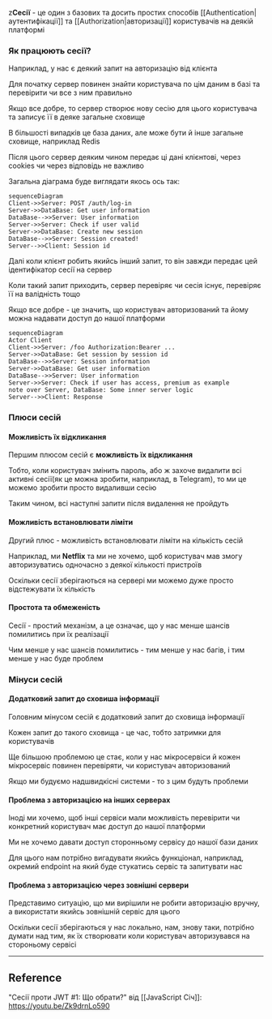 z**Сесії** - це один з базових та досить простих способів [[Authentication|аутентифікації]] та [[Authorization|авторизації]] користувачів на деякій платформі

### Як працюють сесії?

Наприклад, у нас є деякий запит на авторизацію від клієнта

Для початку сервер повинен знайти користувача по цім даним в базі та перевірити чи все з ним правильно

Якщо все добре, то сервер створює нову сесію для цього користувача та записує її в деяке загальне сховище

В більшості випадків це база даних, але може бути й інше загальне сховище, наприклад Redis

Після цього сервер деяким чином передає ці дані клієнтові, через cookies чи через відповідь не важливо

Загальна діаграма буде виглядати якось ось так:

```mermaid
sequenceDiagram
Client->>Server: POST /auth/log-in
Server->>DataBase: Get user information
DataBase-->>Server: User information
Server->>Server: Check if user valid
Server->>DataBase: Create new session
DataBase-->>Server: Session created!
Server-->>Client: Session id
```

Далі коли клієнт робить якийсь інший запит, то він завжди передає цей ідентифікатор сесії на сервер

Коли такий запит приходить, сервер перевіряє чи сесія існує, перевіряє її на валідність тощо

Якщо все добре - це значить, що користувач авторизований та йому можна надавати доступ до нашої платформи

```mermaid
sequenceDiagram
Actor Client
Client->>Server: /foo Authorization:Bearer ...
Server->>DataBase: Get session by session id
DataBase-->>Server: Session information
Server->>DataBase: Get user information
DataBase-->>Server: User information
Server->>Server: Check if user has access, premium as example
note over Server, DataBase: Some inner server logic
Server-->>Client: Response
```

### Плюси сесій

#### Можливість їх відкликання

Першим плюсом сесій є **можливість їх відкликання**

Тобто, коли користувач змінить пароль, або ж захоче видалити всі активні сесії(як це можна зробити, наприклад, в Telegram), то ми це можемо зробити просто видаливши сесію

Таким чином, всі наступні запити після видалення не пройдуть

#### Можливість встановлювати ліміти

Другий плюс - можливість встановлювати ліміти на кількість сесій

Наприклад, ми **Netflix** та ми не хочемо, щоб користувач мав змогу авторизуватись одночасно з деякої кількості пристроїв

Оскільки сесії зберігаються на сервері ми можемо дуже просто відстежувати їх кількість

#### Простота та обмеженість

Сесії - простий механізм, а це означає, що у нас менше шансів помилитись при їх реалізації

Чим менше у нас шансів помилитись - тим менше у нас багів, і тим менше у нас буде проблем

### Мінуси сесій

#### Додатковий запит до сховиша інформації

Головним мінусом сесій є додатковий запит до сховища інформації

Кожен запит до такого сховища - це час, тобто затримки для користувачів

Ще більшою проблемою це стає, коли у нас мікросервіси й кожен мікросервіс повинен перевіряти, чи користувач авторизований

Якщо ми будуємо надшвидкісні системи - то з цим будуть проблеми

#### Проблема з авторизацією на інших серверах

Іноді ми хочемо, щоб інші сервіси мали можливість перевірити чи конкретний користувач має доступ до нашої платформи

Ми не хочемо давати доступ сторонньому сервісу до нашої бази даних

Для цього нам потрібно вигадувати якийсь функціонал, наприклад, окремий endpoint на який буде стукатись сервіс та запитувати нас

#### Проблема з авторизацією через зовнішні сервери

Представимо ситуацію, що ми вирішили не робити авторизацію вручну, а використати якийсь зовнішній сервіс для цього

Оскільки сесії зберігаються у нас локально, нам, знову таки, потрібно думати над тим, як їх створювати коли користувач авторизувався на стороньому сервісі

---

## Reference

"Сесії проти JWT #1: Що обрати?" від [[JavaScript Січ]]: https://youtu.be/Zk9drnLo590

